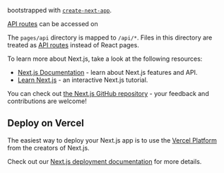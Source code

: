 bootstrapped with [`create-next-app`](https://github.com/vercel/next.js/tree/canary/packages/create-next-app).






[API routes](https://nextjs.org/docs/api-routes/introduction) can be accessed on 

The `pages/api` directory is mapped to `/api/*`. Files in this directory are treated as [API routes](https://nextjs.org/docs/api-routes/introduction) instead of React pages.



To learn more about Next.js, take a look at the following resources:

- [Next.js Documentation](https://nextjs.org/docs) - learn about Next.js features and API.
- [Learn Next.js](https://nextjs.org/learn) - an interactive Next.js tutorial.

You can check out [the Next.js GitHub repository](https://github.com/vercel/next.js/) - your feedback and contributions are welcome!

## Deploy on Vercel

The easiest way to deploy your Next.js app is to use the [Vercel Platform](https://vercel.com/new?utm_medium=default-template&filter=next.js&utm_source=create-next-app&utm_campaign=create-next-app-readme) from the creators of Next.js.

Check out our [Next.js deployment documentation](https://nextjs.org/docs/deployment) for more details.
